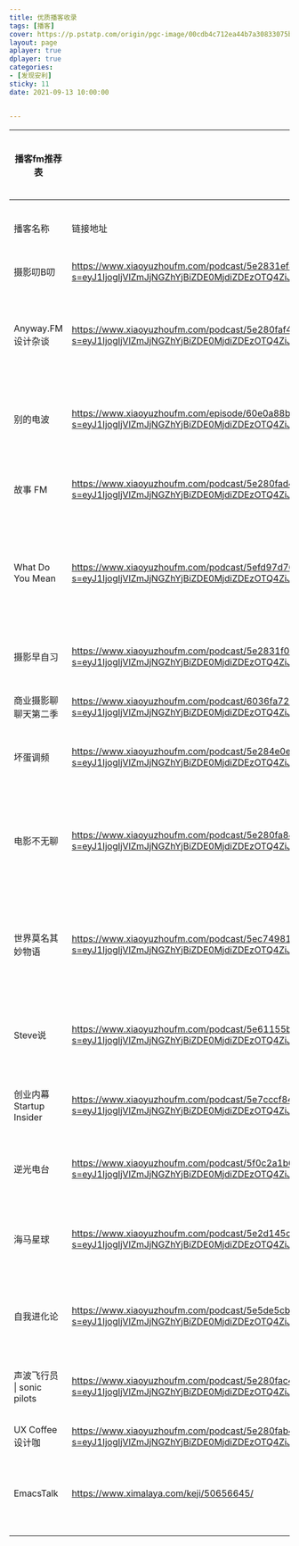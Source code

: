 ```yaml
---
title: 优质播客收录
tags: [播客]
cover: https://p.pstatp.com/origin/pgc-image/00cdb4c712ea44b7a30833075b0c637d
layout: page
aplayer: true
dplayer: true
categories:
- [发现安利]
sticky: 11
date: 2021-09-13 10:00:00


---
```


| 播客fm推荐表               |                                                              | 喜马拉雅播客电台RSS订阅源：https://www.notion.so/ppnoise/RSS-03663f7f51524c21ab80b98ba8d43bc7 |                  | 客户端推荐：小宇宙播客：https://www.xiaoyuzhoufm.com   荔枝fm：https://www.lizhi.fm  Moon fm:  https://www.moon.fm  （注：收听链接可在小宇宙找到，订阅链接可在moonfm找到） |
| -------------------------- | ------------------------------------------------------------ | :----------------------------------------------------------: | ---------------- | :----------------------------------------------------------: |
| 播客名称                   | 链接地址                                                     |                             简介                             | 备注信息         |                             订阅                             |
| 摄影叨B叨                  | https://www.xiaoyuzhoufm.com/podcast/5e2831ef418a84a0462323b7?s=eyJ1IjogIjVlZmJjNGZhYjBiZDE0MjdiZDEzOTQ4ZiJ9 |                       每天5分钟学摄影                        | 摄影             |          https://www.ximalaya.com/album/7008515.xml          |
| Anyway.FM 设计杂谈         | https://www.xiaoyuzhoufm.com/podcast/5e280faf418a84a0461fba0e?s=eyJ1IjogIjVlZmJjNGZhYjBiZDE0MjdiZDEzOTQ4ZiJ9 | 由 UI 设计师 JJ Ying 和 Leon Gao 主播的 podcast，主题包括但不限于视觉设计，入选 2015 年 Apple 最佳播客榜单。Anyway.FM 是两个闷骚男抒发对设计热情的地方、Anyway.FM 是两个老男人吐槽世界的地方、Anyway.FM 也是一对好基友想把自己的见解分享给更多人的地方 | 设计             |                      https://anyway.fm                       |
| 别的电波                   | https://www.xiaoyuzhoufm.com/episode/60e0a88b952e661b2247130d?s=eyJ1IjogIjVlZmJjNGZhYjBiZDE0MjdiZDEzOTQ4ZiJ9 |                面对无聊现实，我们来聊点别的！                | 聊天听故事       |             http://rss.lizhi.fm/rss/50763402.xml             |
| 故事 FM                    | https://www.xiaoyuzhoufm.com/podcast/5e280fad418a84a0461fb38b?s=eyJ1IjogIjVlZmJjNGZhYjBiZDE0MjdiZDEzOTQ4ZiJ9 |                   用你的声音，讲述你的故事                   | 聊天听故事       |               https://storyfm.cn/feed/episodes               |
| What Do You Mean           | https://www.xiaoyuzhoufm.com/podcast/5efd97d76d76607427f765f3?s=eyJ1IjogIjVlZmJjNGZhYjBiZDE0MjdiZDEzOTQ4ZiJ9 | What Do You Mean 是一档泛心理类播客。这里的对话很长，但思考本来就不是一蹴而就的。与他人的对话中，其实也是一个与自己内心对话的过程。在这里我们经常向自己向世界发问，偶尔找到答案，但总是不疲于思考。希望它能在充实和迷茫的时候一直陪伴你 | 聊天听故事       |                     公众号/微博/B站同名                      |
| 摄影早自习                 | https://www.xiaoyuzhoufm.com/podcast/5e2831f0418a84a04623288e?s=eyJ1IjogIjVlZmJjNGZhYjBiZDE0MjdiZDEzOTQ4ZiJ9 | “摄影早自习”是火遍朋友圈的摄影微课堂，是由咔图摄影教育中心运营的微信公众账号（账号theipea），于每天早上6:30分推送，每集由3-5分钟音频构成，由叶梓老师亲自录制 | 摄影             |          https://www.ximalaya.com/album/3132874.xml          |
| 商业摄影聊聊天第二季       | https://www.xiaoyuzhoufm.com/podcast/6036fa727ec77309b153b37e?s=eyJ1IjogIjVlZmJjNGZhYjBiZDE0MjdiZDEzOTQ4ZiJ9 |                        商业摄影聊聊天                        | 摄影             |          https://www.ximalaya.com/album/346494.xml           |
| 坏蛋调频                   | https://www.xiaoyuzhoufm.com/podcast/5e284e0e418a84a0462697cc?s=eyJ1IjogIjVlZmJjNGZhYjBiZDE0MjdiZDEzOTQ4ZiJ9 |                         人人都是主播                         | 聊天听故事       |              http://rss.lizhi.fm/rss/12638.xml               |
| 电影不无聊                 | https://www.xiaoyuzhoufm.com/podcast/5e280fa8418a84a0461f929f?s=eyJ1IjogIjVlZmJjNGZhYjBiZDE0MjdiZDEzOTQ4ZiJ9 |                  囍儿、电聊金刚、地球的土产                  | 聊聊电影的故事   |              http://rss.lizhi.fm/rss/14093.xml               |
| 世界莫名其妙物语           | https://www.xiaoyuzhoufm.com/podcast/5ec74981418a84a046d8a006?s=eyJ1IjogIjVlZmJjNGZhYjBiZDE0MjdiZDEzOTQ4ZiJ9 | 干货和笑点不能两全？ 这么想可就大错特错了！ 三名美少女段子手组成了相声天团，每周一为您介绍莫名其妙的历史地理知识，欢迎收听 | 段子手聊天听故事 |              https://anchor.fm/bizarre-stories               |
| Steve说                    | https://www.xiaoyuzhoufm.com/podcast/5e61155b418a84a046401f72?s=eyJ1IjogIjVlZmJjNGZhYjBiZDE0MjdiZDEzOTQ4ZiJ9 | 这是一个基于泛心理学视角，通过深度交流拓展意识边界，探索个人成长之道，加深对自我和世界理解的谈话类节目。 | 访谈类节目       |                   http://www.ximalaya.com/                   |
| 创业内幕 Startup Insider   | https://www.xiaoyuzhoufm.com/podcast/5e7cccf8418a84a046c4e7f9?s=eyJ1IjogIjVlZmJjNGZhYjBiZDE0MjdiZDEzOTQ4ZiJ9 |                 《创业内幕》 Startup Insider                 | 聊天听故事       |         https://www.ximalaya.com/album/20119986.xml          |
| 逆光电台                   | https://www.xiaoyuzhoufm.com/podcast/5f0c2a1b6d76607427f1331a?s=eyJ1IjogIjVlZmJjNGZhYjBiZDE0MjdiZDEzOTQ4ZiJ9 | 『逆光电台』是一档与摄影相关的谈话节目。我们将每周邀请来自摄影相关领域的嘉宾和我们一起聊聊他们有趣的职业故事和严肃的职业思考。 | 摄影             |            https://m.qingting.fm/vchannel/365640             |
| 海马星球                   | https://www.xiaoyuzhoufm.com/podcast/5e2d145c418a84a0467fc4d8?s=eyJ1IjogIjVlZmJjNGZhYjBiZDE0MjdiZDEzOTQ4ZiJ9 | 这是一个理想化的星球，和地球部分重叠。 在这里，没有性别刻板印象，没有陈词滥调。 在这里，每个人都自主决定自己的性别身份，也接受别人自主决定的性别身份。 在这里，所有人都知道，性别只是一个容器，可以被灌注各种符号，可以容纳无数可能。 | 聊天听故事       |               https://anchor.fm/seahorseplanet               |
| 自我进化论                 | https://www.xiaoyuzhoufm.com/podcast/5e5de5cb418a84a0467beb90?s=eyJ1IjogIjVlZmJjNGZhYjBiZDE0MjdiZDEzOTQ4ZiJ9 | 用智慧启发你内在的转变。 欢迎在Podcasts, 喜马拉雅和小宇宙等平台关注<自我进化论>，全平台同步更新中 :) Athena Yan，赋能个体绽放生命力。 公众号：AthenaYan | 聊天听故事       |         https://www.ximalaya.com/album/21056542.xml          |
| 声波飞行员 \| sonic pilots | https://www.xiaoyuzhoufm.com/podcast/5e280fac418a84a0461fb100?s=eyJ1IjogIjVlZmJjNGZhYjBiZDE0MjdiZDEzOTQ4ZiJ9 |    孟获、地下丝贼、包雪龙、音迷酱、Sonic或缸中之脑、剑剑     | 聊天听故事       |              https://www.lizhi.fm/user/12428189              |
| UX Coffee 设计咖           | https://www.xiaoyuzhoufm.com/podcast/5e280fab418a84a0461fa480?s=eyJ1IjogIjVlZmJjNGZhYjBiZDE0MjdiZDEzOTQ4ZiJ9 |       Riceman、Hoka可嘉、帆啊帆、Chishan_志珊、夏梅杰        | 设计             |                    https://uxcoffee.com/                     |
| EmacsTalk                  | https://www.ximalaya.com/keji/50656645/                      |      EmacsTalk 是一档专注在 Emacs 社区的程序员闲聊节目       | 和程序员闲聊     |                 https://emacstalk.github.io                  |